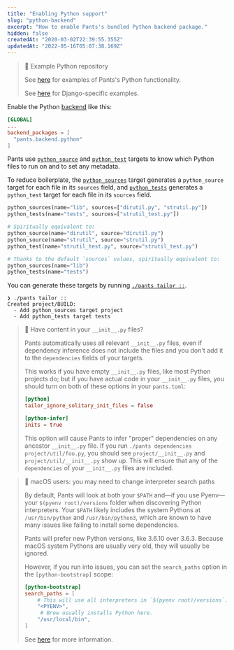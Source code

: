 ```yaml
---
title: "Enabling Python support"
slug: "python-backend"
excerpt: "How to enable Pants's bundled Python backend package."
hidden: false
createdAt: "2020-03-02T22:39:55.355Z"
updatedAt: "2022-05-16T05:07:38.169Z"
---
```

> 📘 Example Python repository
> 
> See [here](https://github.com/pantsbuild/example-python) for examples of Pants's Python functionality.
> 
> See [here](https://github.com/pantsbuild/example-django) for Django-specific examples.

Enable the Python [backend](doc:enabling-backends) like this:

```toml pants.toml
[GLOBAL]
...
backend_packages = [
  "pants.backend.python"
]
```

Pants use [`python_source`](doc:reference-python_source) and [`python_test`](doc:reference-python_test) targets to know which Python files to run on and to set any metadata.

To reduce boilerplate, the [`python_sources`](doc:reference-python_sources) target generates a `python_source` target for each file in its `sources` field, and [`python_tests`](doc:reference-python_tests) generates a `python_test` target for each file in its `sources` field.

```python BUILD
python_sources(name="lib", sources=["dirutil.py", "strutil.py"])
python_tests(name="tests", sources=["strutil_test.py"])

# Spiritually equivalent to:
python_source(name="dirutil", source="dirutil.py")
python_source(name="strutil", source="strutil.py")
python_test(name="strutil_test.py", source="strutil_test.py")

# Thanks to the default `sources` values, spiritually equivalent to:
python_sources(name="lib")
python_tests(name="tests")
```

You can generate these targets by running [`./pants tailor ::`](doc:create-initial-build-files).

```
❯ ./pants tailor ::
Created project/BUILD:
  - Add python_sources target project
  - Add python_tests target tests
```

> 📘 Have content in your `__init__.py` files?
> 
> Pants automatically uses all relevant `__init__.py` files, even if dependency inference does not include the files and you don't add it to the `dependencies` fields of your targets.
> 
> This works if you have empty `__init__.py` files, like most Python projects do; but if you have actual code in your `__init__.py` files, you should turn on both of these options in your `pants.toml`:
> 
> ```toml
> [python]
> tailor_ignore_solitary_init_files = false
> 
> [python-infer]
> inits = true
> ```
> 
> This option will cause Pants to infer "proper" dependencies on any ancestor `__init__.py` file. If you run `./pants dependencies project/util/foo.py`, you should see `project/__init__.py` and `project/util/__init__.py` show up. This will ensure that any of the `dependencies` of your `__init__.py` files are included.

> 🚧 macOS users: you may need to change interpreter search paths
> 
> By default, Pants will look at both your `$PATH` and—if you use Pyenv—your `$(pyenv root)/versions` folder when discovering Python interpreters. Your `$PATH` likely includes the system Pythons at `/usr/bin/python` and `/usr/bin/python3`, which are known to have many issues like failing to install some dependencies.
> 
> Pants will prefer new Python versions, like 3.6.10 over 3.6.3. Because macOS system Pythons are usually very old, they will usually be ignored.
> 
> However, if you run into issues, you can set the `search_paths` option in the `[python-bootstrap]` scope:
> 
> ```toml
> [python-bootstrap]
> search_paths = [
>     # This will use all interpreters in `$(pyenv root)/versions`.
>     "<PYENV>",
>      # Brew usually installs Python here. 
>     "/usr/local/bin",
> ]
> ```
> 
> See [here](doc:python-interpreter-compatibility#changing-the-interpreter-search-path) for more information.
